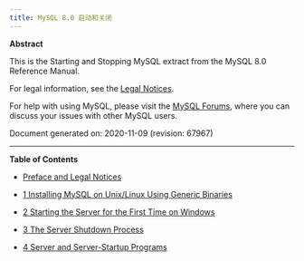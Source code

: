 ```yaml
---
title: MySQL 8.0 启动和关闭
---
```


**Abstract**

This is the Starting and Stopping MySQL extract from the MySQL 8.0 Reference Manual.

For legal information, see the [Legal Notices](https://dev.mysql.com/doc/mysql-startstop-excerpt/8.0/en/preface.html#legalnotice).

For help with using MySQL, please visit the [MySQL Forums](http://forums.mysql.com/), where you can discuss your issues with other MySQL users.

Document generated on: 2020-11-09 (revision: 67967)

------

**Table of Contents**

- [Preface and Legal Notices](https://dev.mysql.com/doc/mysql-startstop-excerpt/8.0/en/preface.html)

- [1 Installing MySQL on Unix/Linux Using Generic Binaries](https://dev.mysql.com/doc/mysql-startstop-excerpt/8.0/en/binary-installation.html)

- [2 Starting the Server for the First Time on Windows](https://dev.mysql.com/doc/mysql-startstop-excerpt/8.0/en/windows-server-first-start.html)

- [3 The Server Shutdown Process](https://dev.mysql.com/doc/mysql-startstop-excerpt/8.0/en/server-shutdown.html)

- [4 Server and Server-Startup Programs](https://dev.mysql.com/doc/mysql-startstop-excerpt/8.0/en/programs-server.html)

  